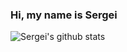 ### Hi, my name is Sergei

![Sergei's github stats](https://github-readme-stats.vercel.app/api?username=I-SER-I)
